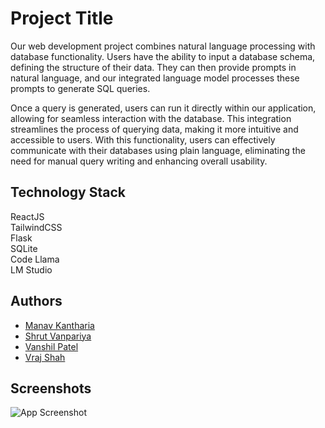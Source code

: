 
# Project Title

Our web development project combines natural language processing with database functionality. Users have the ability to input a database schema, defining the structure of their data. They can then provide prompts in natural language, and our integrated language model processes these prompts to generate SQL queries.

Once a query is generated, users can run it directly within our application, allowing for seamless interaction with the database. This integration streamlines the process of querying data, making it more intuitive and accessible to users. With this functionality, users can effectively communicate with their databases using plain language, eliminating the need for manual query writing and enhancing overall usability.
## Technology Stack
ReactJS\
TailwindCSS\
Flask\
SQLite\
Code Llama\
LM Studio
## Authors

- [Manav Kantharia](https://www.github.com/Manav0407)
- [Shrut Vanpariya](https://www.github.com/shrut-vanpariya)
- [Vanshil Patel](https://www.github.com/VanshilPatel)
- [Vraj Shah](https://www.github.com/Vraj1510)


## Screenshots

![App Screenshot](https://via.placeholder.com/468x300?text=App+Screenshot+Here)


